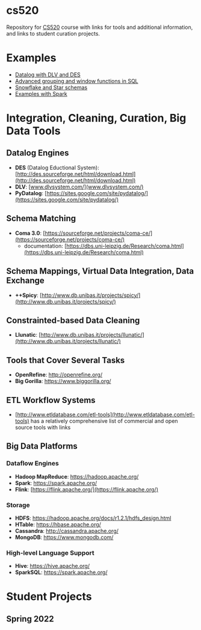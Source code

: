 # cs520
Repository for [CS520](http://www.cs.iit.edu/~glavic/cs520/) course with links for tools and additional information, and links to student curation projects.

# Examples

- [Datalog with DLV and DES](datalog_examples/README.md)
- [Advanced grouping and window functions in SQL](SQLexamples/advanced_grouping_and_OVER.sql)
- [Snowflake and Star schemas](SQLexamples/dataware_house_schemas.sql)
- [Examples with Spark](SparkExamples/spark.org)

# Integration, Cleaning, Curation, Big Data Tools

## Datalog Engines

* **DES** (Datalog Eductional System): [http://des.sourceforge.net/html/download.html](http://des.sourceforge.net/html/download.html)
* **DLV**: [www.dlvsystem.com/](www.dlvsystem.com/)
* **PyDatalog**: [https://sites.google.com/site/pydatalog/](https://sites.google.com/site/pydatalog/)

## Schema Matching

* **Coma 3.0**: [https://sourceforge.net/projects/coma-ce/](https://sourceforge.net/projects/coma-ce/)
  * documentation: [https://dbs.uni-leipzig.de/Research/coma.html](https://dbs.uni-leipzig.de/Research/coma.html)

## Schema Mappings, Virtual Data Integration, Data Exchange

* **++Spicy**: [http://www.db.unibas.it/projects/spicy/](http://www.db.unibas.it/projects/spicy/)

## Constrainted-based Data Cleaning

* **Llunatic**: [http://www.db.unibas.it/projects/llunatic/](http://www.db.unibas.it/projects/llunatic/)

## Tools that Cover Several Tasks

* **OpenRefine**: http://openrefine.org/
* **Big Gorilla**: https://www.biggorilla.org/

## ETL Workflow Systems

* [http://www.etldatabase.com/etl-tools](http://www.etldatabase.com/etl-tools) has a relatively comprehensive list of commercial and open source tools with links

## Big Data Platforms

### Dataflow Engines

* **Hadoop MapReduce**: https://hadoop.apache.org/
* **Spark**: https://spark.apache.org/
* **Flink**: [https://flink.apache.org/](https://flink.apache.org/)

### Storage

* **HDFS**: https://hadoop.apache.org/docs/r1.2.1/hdfs_design.html
* **HTable**: https://hbase.apache.org/
* **Cassandra**: http://cassandra.apache.org/
* **MongoDB**: https://www.mongodb.com/

### High-level Language Support

* **Hive**: https://hive.apache.org/
* **SparkSQL**: https://spark.apache.org/

# Student Projects

## Spring 2022
